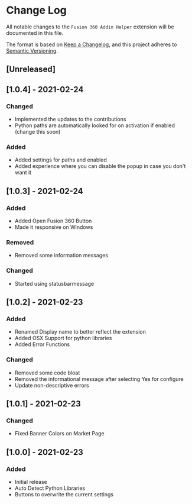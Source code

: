 # Change Log

All notable changes to the `Fusion 360 Addin Helper` extension will be documented in this file.

The format is based on [Keep a Changelog](https://keepachangelog.com/en/1.0.0/),
and this project adheres to [Semantic Versioning](https://semver.org/spec/v2.0.0.html).

## [Unreleased]

## [1.0.4] - 2021-02-24
### Changed
- Implemented the updates to the contributions
- Python paths are automatically looked for on activation if enabled (change this soon)
### Added
- Added settings for paths and enabled
- Added experience where you can disable the popup in case you don't want it

## [1.0.3] - 2021-02-24
### Added
- Added Open Fusion 360 Button
- Made it responsive on Windows
### Removed
- Removed some information messages
### Changed
- Started using statusbarmessage

## [1.0.2] - 2021-02-23
### Added
- Renamed Display name to better reflect the extension
- Added OSX Support for python libraries
- Added Error Functions
### Changed
- Removed some code bloat
- Removed the informational message after selecting Yes for configure
- Update non-descriptive errors

## [1.0.1] - 2021-02-23
### Changed
- Fixed Banner Colors on Market Page

## [1.0.0] - 2021-02-23
### Added
- Initial release
- Auto Detect Python Libraries
- Buttons to overwrite the current settings
